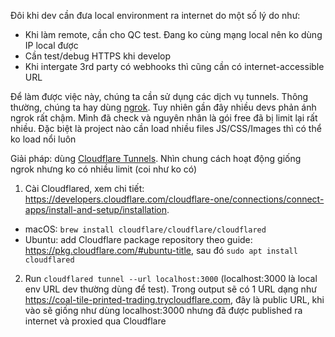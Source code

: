 Đôi khi dev cần đưa local environment ra internet do một số lý do như:
- Khi làm remote, cần cho QC test. Đang ko cùng mạng local nên ko dùng IP local được
- Cần test/debug HTTPS khi develop
- Khi intergate 3rd party có webhooks thì cũng cần có internet-accessible URL

Để làm được việc này, chúng ta cần sử dụng các dịch vụ tunnels. Thông thường, chúng ta hay dùng [ngrok](https://ngrok.com/). 
Tuy nhiên gần đây nhiều devs phản ánh ngrok rất chậm. Mình đã check và nguyên nhân là gói free đã bị limit lại rất nhiều. 
Đặc biệt là project nào cần load nhiều files JS/CSS/Images thì có thể  ko load nổi luôn

Giải pháp: dùng [Cloudflare Tunnels](https://www.cloudflare.com/products/tunnel/). Nhìn chung cách hoạt động giống ngrok nhưng ko có nhiều limit (coi như ko có)

1) Cài Cloudflared, xem chi tiết: https://developers.cloudflare.com/cloudflare-one/connections/connect-apps/install-and-setup/installation. 
  - macOS: `brew install cloudflare/cloudflare/cloudflared`
  - Ubuntu: add Cloudflare package repository theo guide: https://pkg.cloudflare.com/#ubuntu-title, sau đó `sudo apt install cloudflared`
2) Run `cloudflared tunnel --url localhost:3000` (localhost:3000 là local env URL dev thường dùng để test). 
   Trong output sẽ có 1 URL dạng như https://coal-tile-printed-trading.trycloudflare.com, đây là public URL, khi vào sẽ giống như dùng localhost:3000 nhưng đã được published ra internet và proxied qua Cloudflare
